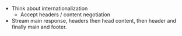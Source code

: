 - Think about internationalization
  + Accept headers / content negotiation
- Stream main response, headers then head content, then header and finally main and footer.